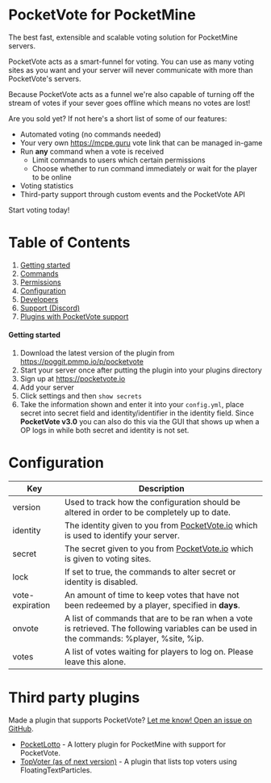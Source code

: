 # PocketVote for PocketMine
The best fast, extensible and scalable voting solution for PocketMine servers.

PocketVote acts as a smart-funnel for voting. You can use as many voting sites as you want and your server will never communicate with more than PocketVote's servers.

Because PocketVote acts as a funnel we're also capable of turning off the stream of votes if your sever goes offline which means no votes are lost!

Are you sold yet? If not here's a short list of some of our features:
* Automated voting (no commands needed)
* Your very own https://mcpe.guru vote link that can be managed in-game
* Run **any** command when a vote is received
    * Limit commands to users which certain permissions
    * Choose whether to run command immediately or wait for the player to be online
* Voting statistics
* Third-party support through custom events and the PocketVote API


Start voting today!

# Table of Contents
1. [Getting started](#getting-started)
2. [Commands](COMMANDS.md)
3. [Permissions](PERMISSIONS.md)
4. [Configuration](#configuration)
5. [Developers](#todo)
6. [Support (Discord)](https://discord.gg/B4WHSSq)
7. [Plugins with PocketVote support](#third-party-plugins)

#### Getting started
1. Download the latest version of the plugin from https://poggit.pmmp.io/p/pocketvote
2. Start your server once after putting the plugin into your plugins directory
3. Sign up at https://pocketvote.io
4. Add your server
5. Click settings and then `show secrets`
6. Take the information shown and enter it into your `config.yml`, place secret into secret field and identity/identifier in the identity field.
Since **PocketVote v3.0** you can also do this via the GUI that shows up when a OP logs in while both secret and identity is not set.



Configuration
=============

| Key                         | Description                                                                                                                                                                                                                                                |
|-----------------------------|------------------------------------------------------------------------------------------------------------------------------------------------------------------------------------------------------------------------------------------------------------|
| version                     | Used to track how the configuration should be altered in order to be completely up to date.                                                                                                                                                                |
| identity                    | The identity given to you from [PocketVote.io](https://pocketvote.io) which is used to identify your server.                                                                                                                                               |
| secret                      | The secret given to you from [PocketVote.io](https://pocketvote.io) which is given to voting sites.                                                                                                                                                        |
| lock                        | If set to true, the commands to alter secret or identity is disabled.                                                                                                                                                                                      |
| vote-expiration             | An amount of time to keep votes that have not been redeemed by a player, specified in **days**.                                                                                                                                                            |
| onvote                      | A list of commands that are to be ran when a vote is retrieved. The following variables can be used in the commands: %player, %site, %ip.                                                                                                        |
| votes                       | A list of votes waiting for players to log on. Please leave this alone.                                                                                                                                                                                    |

Third party plugins
===================
Made a plugin that supports PocketVote? [Let me know! Open an issue on GitHub](https://github.com/ProjectInfinity/PocketVote-PocketMine/issues/new).

* [PocketLotto](https://poggit.pmmp.io/p/PocketLotto) - A lottery plugin for PocketMine with support for PocketVote.
* [TopVoter (as of next version)](https://poggit.pmmp.io/p/topvoter) - A plugin that lists top voters using FloatingTextParticles.